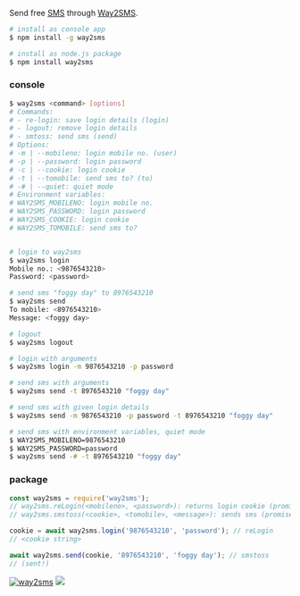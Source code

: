 Send free [SMS] through [Way2SMS].

```bash
# install as console app
$ npm install -g way2sms

# install as node.js package
$ npm install way2sms
```


### console

```bash
$ way2sms <command> [options]
# Commands:
# - re-login: save login details (login)
# - logout: remove login details
# - smtoss: send sms (send)
# Options:
# -m | --mobileno: login mobile no. (user)
# -p | --password: login password
# -c | --cookie: login cookie
# -t | --tomobile: send sms to? (to)
# -# | --quiet: quiet mode
# Environment variables:
# WAY2SMS_MOBILENO: login mobile no.
# WAY2SMS_PASSWORD: login password
# WAY2SMS_COOKIE: login cookie
# WAY2SMS_TOMOBILE: send sms to?


# login to way2sms
$ way2sms login
Mobile no.: <9876543210>
Password: <password>

# send sms "foggy day" to 8976543210
$ way2sms send
To mobile: <8976543210>
Message: <foggy day>

# logout
$ way2sms logout

# login with arguments
$ way2sms login -m 9876543210 -p password

# send sms with arguments
$ way2sms send -t 8976543210 "foggy day"

# send sms with given login details
$ way2sms send -m 9876543210 -p password -t 8976543210 "foggy day"

# send sms with environment variables, quiet mode
$ WAY2SMS_MOBILENO=9876543210
$ WAY2SMS_PASSWORD=password
$ way2sms send -# -t 8976543210 "foggy day"
```


### package

```javascript
const way2sms = require('way2sms');
// way2sms.reLogin(<mobileno>, <password>): returns login cookie (promise)
// way2sms.smstoss(<cookie>, <tomobile>, <message>): sends sms (promise)

cookie = await way2sms.login('9876543210', 'password'); // reLogin
// <cookie string>

await way2sms.send(cookie, '8976543210', 'foggy day'); // smstoss
// (sent!)
```


[![way2sms](https://i.imgur.com/AxtjDhh.jpg)](https://merferry.github.io)
![](https://ga-beacon.deno.dev/G-RC63DPBH3P:SH3Eq-NoQ9mwgYeHWxu7cw/github.com/nodef/way2sms)

[SMS]: https://en.wikipedia.org/wiki/SMS
[Way2SMS]: http://www.way2sms.com
